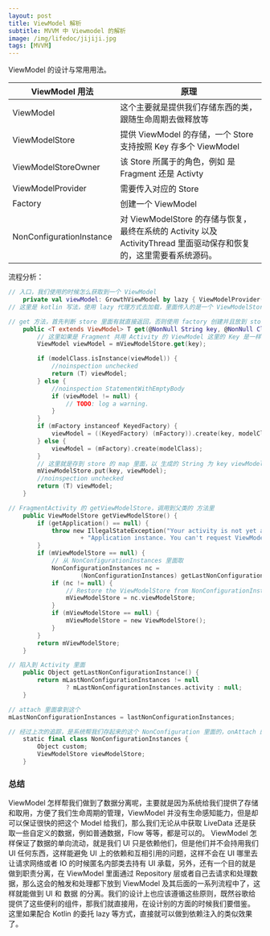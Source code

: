 ```yaml
---
layout: post
title: ViewModel 解析
subtitle: MVVM 中 Viewmodel 的解析
image: /img/lifedoc/jijiji.jpg
tags: [MVVM]
---
```


ViewModel 的设计与常用用法。

| ViewModel 用法 | 原理 |
|---|---|
| ViewModel | 这个主要就是提供我们存储东西的类，跟随生命周期去做释放等 |
| ViewModelStore | 提供 ViewModel 的存储，一个 Store 支持按照 Key 存多个 ViewModel |
| ViewModelStoreOwner | 该 Store 所属于的角色，例如 是 Fragment 还是 Activty |
| ViewModelProvider | 需要传入对应的 Store |
| Factory | 创建一个 ViewModel |
| NonConfigurationInstance | 对 ViewModelStore 的存储与恢复，最终在系统的 Activity 以及 ActivityThread 里面驱动保存和恢复的，这里需要看系统源码。 |

流程分析：

```kotlin
// 入口，我们使用的时候怎么获取到一个 ViewModel
    private val viewModel: GrowthViewModel by lazy { ViewModelProvider(this).get(GrowthViewModel::class.java) }
// 这里是 kotlin 写法，使用 lazy 代理方式去加载，里面传入的是一个 ViewModelStoreOwener */

// get 方法，首先判断 store 里面有就直接返回，否则使用 factory 创建并且放到 store 里面
    public <T extends ViewModel> T get(@NonNull String key, @NonNull Class<T> modelClass) {
        // 这里如果是 Fragment 共用 Activity 的 ViewModel 这里的 Key 是一样的，所以复用就保证了 ViewModel 的一致性，因此，在 Fragment 里面彼此之间传递数据用这种方式更好。
        ViewModel viewModel = mViewModelStore.get(key);

        if (modelClass.isInstance(viewModel)) {
            //noinspection unchecked
            return (T) viewModel;
        } else {
            //noinspection StatementWithEmptyBody
            if (viewModel != null) {
                // TODO: log a warning.
            }
        }
        if (mFactory instanceof KeyedFactory) {
            viewModel = ((KeyedFactory) (mFactory)).create(key, modelClass);
        } else {
            viewModel = (mFactory).create(modelClass);
        }
        // 这里就是存到 store 的 map 里面，以 生成的 String 为 key viewModel 作为 value
        mViewModelStore.put(key, viewModel);
        //noinspection unchecked
        return (T) viewModel;
    }

// FragmentActivity 的 getViewModelStore，调用到父类的 方法里
    public ViewModelStore getViewModelStore() {
        if (getApplication() == null) {
            throw new IllegalStateException("Your activity is not yet attached to the "
                    + "Application instance. You can't request ViewModel before onCreate call.");
        }
        if (mViewModelStore == null) {
            // 从 NonConfigurationInstances 里面取
            NonConfigurationInstances nc =
                    (NonConfigurationInstances) getLastNonConfigurationInstance();
            if (nc != null) {
                // Restore the ViewModelStore from NonConfigurationInstances
                mViewModelStore = nc.viewModelStore;
            }
            if (mViewModelStore == null) {
                mViewModelStore = new ViewModelStore();
            }
        }
        return mViewModelStore;
    }

// 陷入到 Activity 里面
    public Object getLastNonConfigurationInstance() {
        return mLastNonConfigurationInstances != null
                ? mLastNonConfigurationInstances.activity : null;
    }   

// attach 里面拿到这个
mLastNonConfigurationInstances = lastNonConfigurationInstances;

// 经过上次的追踪，是系统帮我们存起来的这个 NonConfiguration 里面的，onAttach 的时候放入就置空，为了有效性
    static final class NonConfigurationInstances {
        Object custom;
        ViewModelStore viewModelStore;
    }


```

### 总结
ViewModel 怎样帮我们做到了数据分离呢，主要就是因为系统给我们提供了存储和取用，方便了我们生命周期的管理，ViewModel 并没有生命感知能力，但是却可以保证很快的把这个 Model 给我们，那么我们无论从中获取 LiveData 还是获取一些自定义的数据，例如普通数据，Flow 等等，都是可以的。
ViewModel 怎样保证了数据的单向流动，就是我们 UI 只是依赖他们，但是他们并不会持用我们 UI 任何东西，这样能避免 UI 上的依赖和互相引用的问题，这样不会在 UI 哪里去让请求网络或者 IO 的时候匿名内部类去持有 UI 承载，另外，还有一个目的就是做到职责分离，在 ViewModel 里面通过 Repository 层或者自己去请求和处理数据，那么这会的触发和处理都下放到 ViewModel 及其后面的一系列流程中了，这样就能做到 UI 和 数据 的分离。我们的设计上也应该遵循这些原则，既然谷歌给提供了这些便利的组件，那我们就直接用，在设计别的方面的时候我们要借鉴。
这里如果配合 Kotlin 的委托 lazy 等方式，直接就可以做到依赖注入的类似效果了。
